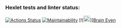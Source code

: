 ### Hexlet tests and linter status:
[![Actions Status](https://github.com/HaimOzer/frontend-project-44/actions/workflows/hexlet-check.yml/badge.svg)](https://github.com/HaimOzer/frontend-project-44/actions)
[![Maintainability](https://api.codeclimate.com/v1/badges/d8826f029a7aba439b5a/maintainability)](https://codeclimate.com/github/HaimOzer/frontend-project-44/maintainability)
[![<a href="https://asciinema.org/a/cQ40iHZ0CHIqGCv4e8TAsnPB9"><img src="https://asciinema.org/images/logo-red-949d10005bb389d1ae900a13b5ac53d7.svg?vsn=d" width="20" height="20"></a>]][Brain Even](https://asciinema.org/a/cQ40iHZ0CHIqGCv4e8TAsnPB9)
